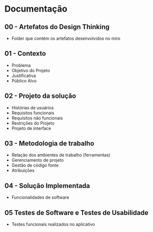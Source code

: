 # Documentação 

## 00 - Artefatos do Design Thinking

- Folder que contém os artefatos desenvolvidos no miro

## 01 - Contexto 

  - Problema
  - Objetivo do Projeto
  - Justificativa
  - Público Alvo

## 02 - Projeto da solução

  - Histórias de usuários
  - Requisitos funcionais
  - Requisitos não funcionais
  - Restrições do Projeto
  - Projeto de interface



## 03 - Metodologia de trabalho

  - Relação dos ambientes de trabalho (ferramentas)
  - Gerenciamento de projeto
  - Gestão de código fonte
  - Atribuições



## 04 - Solução Implementada

- Funcionalidades de software

## 05 Testes de Software e Testes de Usabilidade

- Testes funcionais realizados no aplicativo


